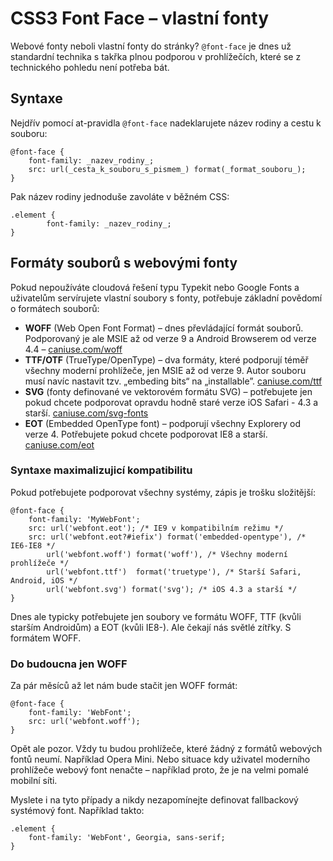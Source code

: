 CSS3 Font Face – vlastní fonty
==============================

Webové fonty neboli vlastní fonty do stránky? `@font-face` je dnes už standardní technika s takřka plnou podporou v prohlížečích, které se z technického pohledu není potřeba bát.

Syntaxe
-------

Nejdřív pomocí at-pravidla `@font-face` nadeklarujete název rodiny a cestu k souboru:

    @font-face {
        font-family: _nazev_rodiny_;
        src: url(_cesta_k_souboru_s_pismem_) format(_format_souboru_);
    }

Pak název rodiny jednoduše zavoláte v běžném CSS:
    
    .element {
            font-family: _nazev_rodiny_;
    }


Formáty souborů s webovými fonty
--------------------------------

Pokud nepoužíváte cloudová řešení typu Typekit nebo Google Fonts a uživatelům servírujete vlastní soubory s fonty, potřebuje základní povědomí o formátech souborů:

* **WOFF** (Web Open Font Format) – dnes převládající formát souborů. Podporovaný je ale MSIE až od verze 9 a Android Browserem od verze 4.4 – [caniuse.com/woff](http://caniuse.com/woff)
* **TTF/OTF** (TrueType/OpenType) – dva formáty, které podporují téměř všechny moderní prohlížeče, jen MSIE až od verze 9. Autor souboru musí navíc nastavit tzv. „embeding bits“ na „installable”. [caniuse.com/ttf](http://caniuse.com/ttf)
* **SVG** (fonty definované ve vektorovém formátu SVG) – potřebujete jen pokud chcete podporovat opravdu hodně staré verze iOS Safari - 4.3 a starší. [caniuse.com/svg-fonts](http://caniuse.com/svg-fonts)
* **EOT** (Embedded OpenType font) – podporují všechny Explorery od verze 4. Potřebujete pokud chcete podporovat IE8 a starší. [caniuse.com/eot](http://caniuse.com/eot)

### Syntaxe maximalizujicí kompatibilitu

Pokud potřebujete podporovat všechny systémy, zápis je trošku složitější:

    @font-face {
        font-family: 'MyWebFont';
        src: url('webfont.eot'); /* IE9 v kompatibilním režimu */
        src: url('webfont.eot?#iefix') format('embedded-opentype'), /* IE6-IE8 */
            url('webfont.woff') format('woff'), /* Všechny moderní prohlížeče */
            url('webfont.ttf')  format('truetype'), /* Starší Safari, Android, iOS */
            url('webfont.svg') format('svg'); /* iOS 4.3 a starší */
    }

Dnes ale typicky potřebujete jen soubory ve formátu WOFF, TTF (kvůli starším Androidům) a EOT (kvůli IE8-). Ale čekají nás světlé zítřky. S formátem WOFF.

### Do budoucna jen WOFF

Za pár měsíců až let nám bude stačit jen WOFF formát:

    @font-face {
        font-family: 'WebFont';
        src: url('webfont.woff');
    }


Opět ale pozor. Vždy tu budou prohlížeče, které žádný z formátů webových fontů neumí. Například Opera Mini. Nebo situace kdy uživatel moderního prohlížeče webový font nenačte – například proto, že je na velmi pomalé mobilní síti.

Myslete i na tyto případy a nikdy nezapomínejte definovat fallbackový systémový font. Například takto:

    .element {
        font-family: 'WebFont', Georgia, sans-serif;
    }
